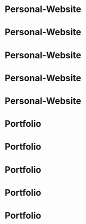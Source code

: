 # Personal-Website
# Personal-Website
# Personal-Website
# Personal-Website
# Personal-Website
# Portfolio
# Portfolio
# Portfolio
# Portfolio
# Portfolio
